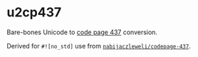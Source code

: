 # u2cp437

Bare-bones Unicode to [code page 437](https://en.wikipedia.org/wiki/Code_page_437) conversion.

Derived for `#![no_std]` use from [`nabijaczleweli/codepage-437`](https://github.com/nabijaczleweli/codepage-437).
